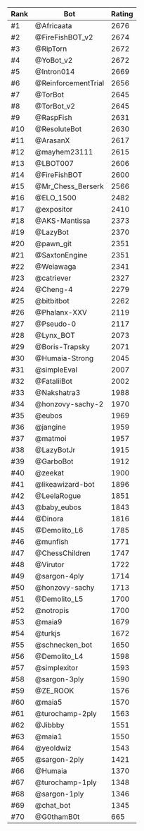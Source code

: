 Rank|Bot|Rating
---|---|---
#1|@Africaata|2676
#2|@FireFishBOT_v2|2674
#3|@RipTorn|2672
#4|@YoBot_v2|2672
#5|@Intron014|2669
#6|@ReinforcementTrial|2656
#7|@TorBot|2645
#8|@TorBot_v2|2645
#9|@RaspFish|2631
#10|@ResoluteBot|2630
#11|@ArasanX|2617
#12|@mayhem23111|2615
#13|@LBOT007|2606
#14|@FireFishBOT|2600
#15|@Mr_Chess_Berserk|2566
#16|@ELO_1500|2482
#17|@expositor|2410
#18|@AKS-Mantissa|2373
#19|@LazyBot|2370
#20|@pawn_git|2351
#21|@SaxtonEngine|2351
#22|@Weiawaga|2341
#23|@catriever|2327
#24|@Cheng-4|2279
#25|@bitbitbot|2262
#26|@Phalanx-XXV|2119
#27|@Pseudo-0|2117
#28|@Lynx_BOT|2073
#29|@Boris-Trapsky|2071
#30|@Humaia-Strong|2045
#31|@simpleEval|2007
#32|@FataliiBot|2002
#33|@Nakshatra3|1988
#34|@honzovy-sachy-2|1970
#35|@eubos|1969
#36|@jangine|1959
#37|@matmoi|1957
#38|@LazyBotJr|1915
#39|@GarboBot|1912
#40|@zeekat|1900
#41|@likeawizard-bot|1896
#42|@LeelaRogue|1851
#43|@baby_eubos|1843
#44|@Dinora|1816
#45|@Demolito_L6|1785
#46|@munfish|1771
#47|@ChessChildren|1747
#48|@Virutor|1722
#49|@sargon-4ply|1714
#50|@honzovy-sachy|1713
#51|@Demolito_L5|1700
#52|@notropis|1700
#53|@maia9|1679
#54|@turkjs|1672
#55|@schnecken_bot|1650
#56|@Demolito_L4|1598
#57|@simplexitor|1593
#58|@sargon-3ply|1590
#59|@ZE_ROOK|1576
#60|@maia5|1570
#61|@turochamp-2ply|1563
#62|@Jibbby|1551
#63|@maia1|1550
#64|@yeoldwiz|1543
#65|@sargon-2ply|1421
#66|@Humaia|1370
#67|@turochamp-1ply|1348
#68|@sargon-1ply|1346
#69|@chat_bot|1345
#70|@G0thamB0t|665
